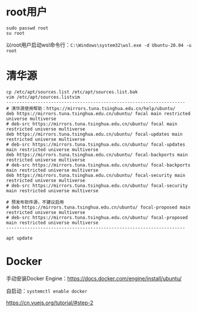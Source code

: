 # root用户
```shell
sudo passwd root
su root
```
以root用户启动wsl命令行：`C:\Windows\system32\wsl.exe -d Ubuntu-20.04 -u root`

# 清华源
```shell
cp /etc/apt/sources.list /etc/apt/sources.list.bak
vim /etc/apt/sources.listvim
--------------------------------------------------------------------
# 清华源使用帮助：https://mirrors.tuna.tsinghua.edu.cn/help/ubuntu/
deb https://mirrors.tuna.tsinghua.edu.cn/ubuntu/ focal main restricted universe multiverse
# deb-src https://mirrors.tuna.tsinghua.edu.cn/ubuntu/ focal main restricted universe multiverse
deb https://mirrors.tuna.tsinghua.edu.cn/ubuntu/ focal-updates main restricted universe multiverse
# deb-src https://mirrors.tuna.tsinghua.edu.cn/ubuntu/ focal-updates main restricted universe multiverse
deb https://mirrors.tuna.tsinghua.edu.cn/ubuntu/ focal-backports main restricted universe multiverse
# deb-src https://mirrors.tuna.tsinghua.edu.cn/ubuntu/ focal-backports main restricted universe multiverse
deb https://mirrors.tuna.tsinghua.edu.cn/ubuntu/ focal-security main restricted universe multiverse
# deb-src https://mirrors.tuna.tsinghua.edu.cn/ubuntu/ focal-security main restricted universe multiverse

# 预发布软件源，不建议启用
# deb https://mirrors.tuna.tsinghua.edu.cn/ubuntu/ focal-proposed main restricted universe multiverse
# deb-src https://mirrors.tuna.tsinghua.edu.cn/ubuntu/ focal-proposed main restricted universe multiverse
--------------------------------------------------------------------

apt update
```

# Docker
手动安装Docker Engine：https://docs.docker.com/engine/install/ubuntu/

自启动：`systemctl enable docker`

https://cn.vuejs.org/tutorial/#step-2